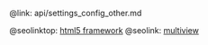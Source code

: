 @link: api/settings_config_other.md

@seolinktop: [html5 framework](https://webix.com)
@seolink: [multiview](https://webix.com/widget/multiview/)